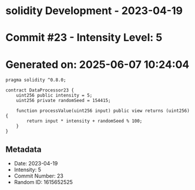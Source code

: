 ﻿# solidity Development - 2023-04-19
# Commit #23 - Intensity Level: 5
# Generated on: 2025-06-07 10:24:04
```solidity
pragma solidity ^0.8.0;

contract DataProcessor23 {
    uint256 public intensity = 5;
    uint256 private randomSeed = 154415;

    function processValue(uint256 input) public view returns (uint256) {
        return input * intensity + randomSeed % 100;
    }
}
```
## Metadata
- Date: 2023-04-19
- Intensity: 5
- Commit Number: 23
- Random ID: 1615652525
